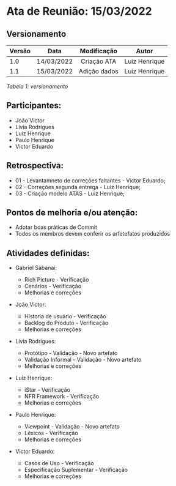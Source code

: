 # Ata de Reunião: 15/03/2022

## Versionamento

| Versão | Data | Modificação | Autor |
|-|-|:-:|:-:|
| 1.0 | 14/03/2022 | Criação ATA | Luiz Henrique |
| 1.1 | 15/03/2022 | Adição dados | Luiz Henrique |

*Tabela 1: versionamento*


## Participantes: 
- João Victor
- Lívia Rodrigues
- Luiz Henrique
- Paulo Henrique
- Victor Eduardo

## Retrospectiva:
- 01 - Levantamneto de correções faltantes - Victor Eduardo;
- 02 - Correções segunda entrega - Luiz Henrique;
- 03 - Criação modelo ATAS - Luiz Henrique;


## Pontos de melhoria e/ou atenção:
- Adotar boas práticas de Commit
- Todos os membros devem conferir os arfetefatos produzidos

## Atividades definidas:
- Gabriel Sabanai:
    - Rich Picture - Verificação
    - Cenários - Verificação
    - Melhorias e correções

- João Victor:
    - Hístoria de usuário - Verificação
    - Backlog do Produto - Verificação
    - Melhorias e correções

- Lívia Rodrigues:
    - Protótipo - Validação - Novo artefato
    - Validação Informal - Validação - Novo artefato
    - Melhorias e correções

- Luiz Henrique:
    - iStar - Verificação
    - NFR Framework - Verificação
    - Melhorias e correções

- Paulo Henrique:
    - Viewpoint  - Validação - Novo artefato
    - Léxicos - Verificação
    - Melhorias e correções

- Victor Eduardo:
    - Casos de Uso - Verificação
    - Especificação Suplementar - Verificação
    - Melhorias e correções
